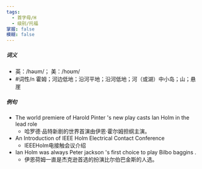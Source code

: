 ```yaml
---
tags:
  - 首字母/H
  - 级别/托福
掌握: false
模糊: false
---
```

##### 词义
- 英：/həʊm/； 美：/hoʊm/
- #词性/n  霍姆；河边低地；沿河平地；沿河低地；河（或湖）中小岛；山；悬崖
##### 例句
- The world premiere of Harold Pinter 's new play casts Ian Holm in the lead role
	- 哈罗德·品特新剧的世界首演由伊恩·霍尔姆担纲主演。
- An Introduction of IEEE Holm Electrical Contact Conference
	- IEEEHolm电接触会议介绍
- Ian Holm was always Peter jackson 's first choice to play Bilbo baggins .
	- 伊恩荷姆一直是杰克逊首选的扮演比尔伯巴金斯的人选。
